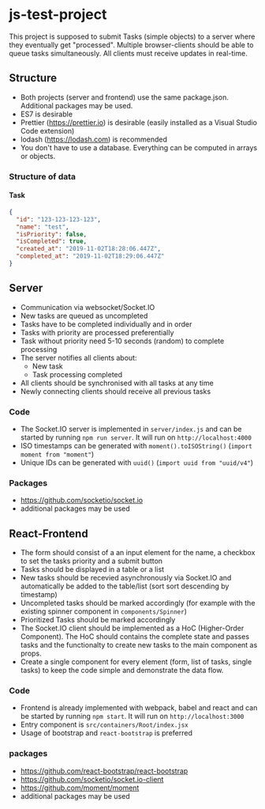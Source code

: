 # js-test-project

This project is supposed to submit Tasks (simple objects) to a server where they eventually get "processed". Multiple browser-clients should be able to queue tasks simultaneously. All clients must receive updates in real-time.

## Structure

- Both projects (server and frontend) use the same package.json. Additional packages may be used.
- ES7 is desirable
- Prettier (https://prettier.io) is desirable (easily installed as a Visual Studio Code extension)
- lodash (https://lodash.com) is recommended
- You don't have to use a database. Everything can be computed in arrays or objects.

### Structure of data

#### Task

```json
{
  "id": "123-123-123-123",
  "name": "test",
  "isPriority": false,
  "isCompleted": true,
  "created_at": "2019-11-02T18:28:06.447Z",
  "completed_at": "2019-11-02T18:29:06.447Z"
}
```

## Server

- Communication via websocket/Socket.IO
- New tasks are queued as uncompleted
- Tasks have to be completed individually and in order
- Tasks with priority are processed preferentially
- Task without priority need 5-10 seconds (random) to complete processing
- The server notifies all clients about:
  - New task
  - Task processing completed
- All clients should be synchronised with all tasks at any time
- Newly connecting clients should receive all previous tasks

### Code

- The Socket.IO server is implemented in `server/index.js` and can be started by running `npm run server`. It will run on `http://localhost:4000`
- ISO timestamps can be generated with `moment().toISOString()` (`import moment from "moment"`)
- Unique IDs can be generated with `uuid()` (`import uuid from "uuid/v4"`)

### Packages

- https://github.com/socketio/socket.io
- additional packages may be used

## React-Frontend

- The form should consist of a an input element for the name, a checkbox to set the tasks priority and a submit button
- Tasks should be displayed in a table or a list
- New tasks should be recevied asynchronously via Socket.IO and automatically be added to the table/list (sort sort descending by timestamp)
- Uncompleted tasks should be marked accordingly (for example with the existing spinner component in `components/Spinner`)
- Prioritized Tasks should be marked accordingly
- The Socket.IO client should be implemented as a HoC (Higher-Order Component). The HoC should contains the complete state and passes tasks and the functionalty to create new tasks to the main component as props.
- Create a single component for every element (form, list of tasks, single tasks) to keep the code simple and demonstrate the data flow.

### Code

- Frontend is already implemented with webpack, babel and react and can be started by running `npm start`. It will run on `http://localhost:3000`
- Entry component is `src/containers/Root/index.jsx`
- Usage of bootstrap and `react-bootstrap` is preferred

### packages

- https://github.com/react-bootstrap/react-bootstrap
- https://github.com/socketio/socket.io-client
- https://github.com/moment/moment
- additional packages may be used
